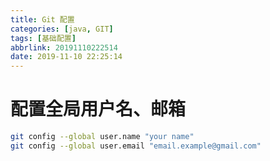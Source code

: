 ```yaml
---
title: Git 配置
categories: [java, GIT]
tags: [基础配置]
abbrlink: 20191110222514
date: 2019-11-10 22:25:14
---
```

# 配置全局用户名、邮箱
```bash
git config --global user.name "your name"
git config --global user.email "email.example@gmail.com"
```